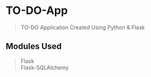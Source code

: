 # TO-DO-App

> TO-DO Application Created Using Python & Flask

## Modules Used

> Flask <br>
> Flask-SQLAlchemy
